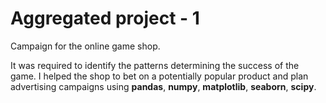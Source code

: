 # Aggregated project - 1
Campaign for the online game shop.

It was required to identify the patterns determining the success of the game. I helped the shop to bet on a potentially popular product and plan advertising campaigns using **pandas**, **numpy**, **matplotlib**, **seaborn**, **scipy**.
